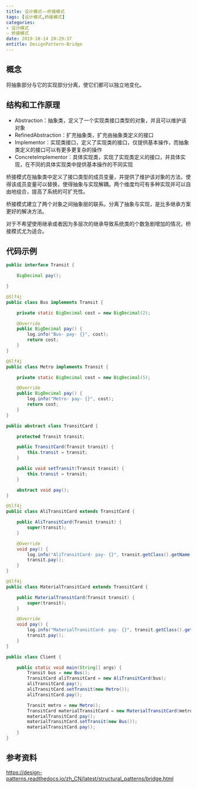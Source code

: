 ```yaml
---
title: 设计模式——桥接模式
tags: [设计模式,桥接模式]
categories:
- 设计模式
— 桥接模式
date: 2019-10-14 20:29:37
entitle: DesignPattern-Bridge
---
```



<!--more-->

## 概念
将抽象部分与它的实现部分分离，使它们都可以独立地变化。

## 结构和工作原理

* Abstraction：抽象类，定义了一个实现类接口类型的对象，并且可以维护该对象
* RefinedAbstraction：扩充抽象类，扩充由抽象类定义的接口
* Implementor：实现类接口，定义了实现类的接口，仅提供基本操作，而抽象类定义的接口可以有更多更复杂的操作
* ConcreteImplementor：具体实现类，实现了实现类定义的接口，并具体实现，在不同的具体实现类中提供基本操作的不同实现

桥接模式在抽象类中定义了接口类型的成员变量，并提供了维护该对象的方法，使得该成员变量可以替换，使得抽象与实现解耦。两个维度均可有多种实现并可以自由地组合，提高了系统的可扩充性。


桥接模式建立了两个对象之间抽象层的联系。分离了抽象与实现，是比多继承方案更好的解决方法。

对于不希望使用继承或者因为多层次的继承导致系统类的个数急剧增加的情况，桥接模式尤为适合。

## 代码示例

```java
public interface Transit {

    BigDecimal pay();

}
```

```java
@Slf4j
public class Bus implements Transit {

    private static BigDecimal cost = new BigDecimal(2);

    @Override
    public BigDecimal pay() {
        log.info("Bus- pay- {}", cost);
        return cost;
    }
}
```

```java
@Slf4j
public class Metro implements Transit {

    private static BigDecimal cost = new BigDecimal(5);

    @Override
    public BigDecimal pay() {
        log.info("Metro- pay- {}", cost);
        return cost;
    }
}
```

```java
public abstract class TransitCard {

    protected Transit transit;

    public TransitCard(Transit transit) {
        this.transit = transit;
    }

    public void setTransit(Transit transit) {
        this.transit = transit;
    }

    abstract void pay();
}
```

```java
@Slf4j
public class AliTransitCard extends TransitCard {

    public AliTransitCard(Transit transit) {
        super(transit);
    }

    @Override
    void pay() {
        log.info("AliTransitCard- pay- {}", transit.getClass().getName());
        transit.pay();
    }
}
```

```java
@Slf4j
public class MaterialTransitCard extends TransitCard {

    public MaterialTransitCard(Transit transit) {
        super(transit);
    }

    @Override
    void pay() {
        log.info("MaterialTransitCard- pay- {}", transit.getClass().getName());
        transit.pay();
    }
}
```

```java
public class Client {

    public static void main(String[] args) {
        Transit bus = new Bus();
        TransitCard aliTransitCard = new AliTransitCard(bus);
        aliTransitCard.pay();
        aliTransitCard.setTransit(new Metro());
        aliTransitCard.pay();

        Transit metro = new Metro();
        TransitCard materialTransitCard = new MaterialTransitCard(metro);
        materialTransitCard.pay();
        materialTransitCard.setTransit(new Bus());
        materialTransitCard.pay();
    }
}
```


## 参考资料

<https://design-patterns.readthedocs.io/zh_CN/latest/structural_patterns/bridge.html>
